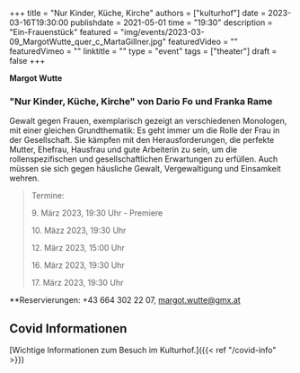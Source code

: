 +++
title = "Nur Kinder, Küche, Kirche"
authors = ["kulturhof"]
date = 2023-03-16T19:30:00
publishdate = 2021-05-01
time = "19:30"
description = "Ein-Frauenstück"
featured = "img/events/2023-03-09_MargotWutte_quer_c_MartaGillner.jpg"
featuredVideo = ""
featuredVimeo = ""
linktitle = ""
type = "event"
tags = ["theater"]
draft = false
+++



**Margot Wutte**

### "Nur Kinder, Küche, Kirche" von Dario Fo und Franka Rame

Gewalt gegen Frauen, exemplarisch gezeigt an verschiedenen Monologen, mit einer gleichen Grundthematik: Es geht immer um die Rolle der Frau in der Gesellschaft. Sie kämpfen mit den Herausforderungen, die perfekte Mutter, Ehefrau, Hausfrau und gute Arbeiterin zu sein, um die rollenspezifischen und gesellschaftlichen Erwartungen zu erfüllen. Auch müssen sie sich gegen häusliche Gewalt, Vergewaltigung und Einsamkeit wehren.

>Termine:
>
> 9\. März 2023, 19:30 Uhr - Premiere
>
> 10\. Mäzz 2023, 19:30 Uhr
>
> 12\. März 2023, 15:00 Uhr
> 
> 16\. März 2023, 19:30 Uhr
> 
> 17\. März 2023, 19:30 Uhr

**Reservierungen: +43 664 302 22 07, margot.wutte@gmx.at



## Covid Informationen

[Wichtige Informationen zum Besuch im Kulturhof.]({{< ref "/covid-info" >}})
